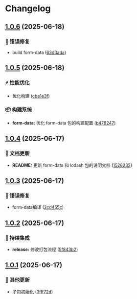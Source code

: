 # Changelog

## [1.0.6](https://github.com/CandriaJS/core-lib/compare/form-data-v1.0.5...form-data-v1.0.6) (2025-06-18)


### 🐛 错误修复

* build form-data ([63d3ada](https://github.com/CandriaJS/core-lib/commit/63d3ada381de084803ddf151160ad533e5fab689))

## [1.0.5](https://github.com/CandriaJS/core-lib/compare/form-data-v1.0.4...form-data-v1.0.5) (2025-06-18)


### ⚡️ 性能优化

* 优化构建 ([cbe1e3f](https://github.com/CandriaJS/core-lib/commit/cbe1e3ff2aaf061a5dbef1229dc4a809a8dc6c6b))


### 📦️ 构建系统

* **form-data:** 优化 form-data 包的构建配置 ([b478247](https://github.com/CandriaJS/core-lib/commit/b478247e9c3389edec7e6e2d38af2d4d09bd9233))

## [1.0.4](https://github.com/CandriaJS/core-lib/compare/form-data-v1.0.3...form-data-v1.0.4) (2025-06-17)


### 📝 文档更新

* **README:** 更新 form-data 和 lodash 包的说明文档 ([1528232](https://github.com/CandriaJS/core-lib/commit/1528232b54cc56b539f4ed5688baf003ccd6d6a0))

## [1.0.3](https://github.com/CandriaJS/core-lib/compare/form-data-v1.0.2...form-data-v1.0.3) (2025-06-17)


### 🐛 错误修复

* form-data编译 ([2cd455c](https://github.com/CandriaJS/core-lib/commit/2cd455c5e548453d5f94ab99a99e3dd7b135556a))

## [1.0.2](https://github.com/CandriaJS/core-lib/compare/from-data-v1.0.1...from-data-v1.0.2) (2025-06-17)


### 🎡 持续集成

* **release:** 修改打包流程 ([5f843b2](https://github.com/CandriaJS/core-lib/commit/5f843b2dcedc3557c9f1336750caed0af08251a2))

## [1.0.1](https://github.com/CandriaJS/core-lib/compare/from-data-v1.0.0...from-data-v1.0.1) (2025-06-17)


### 🔧 其他更新

* 子包初始化 ([3fff72d](https://github.com/CandriaJS/core-lib/commit/3fff72d718a33d31cbbf8606d63a7515a5e775e4))
